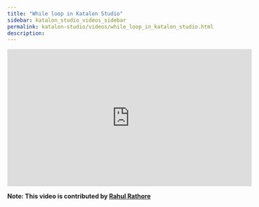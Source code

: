 ```yaml
---
title: "While loop in Katalon Studio"
sidebar: katalon_studio_videos_sidebar
permalink: katalon-studio/videos/while_loop_in_katalon_studio.html
description: 
---
```

<iframe width="560" height="315" src="https://www.youtube.com/embed/AFXs-c4FjG0" title="YouTube video player" frameborder="0" allow="accelerometer; autoplay; clipboard-write; encrypted-media; gyroscope; picture-in-picture" allowfullscreen></iframe>

**Note: This video is contributed by [Rahul Rathore](https://www.youtube.com/user/fluxay44)**

